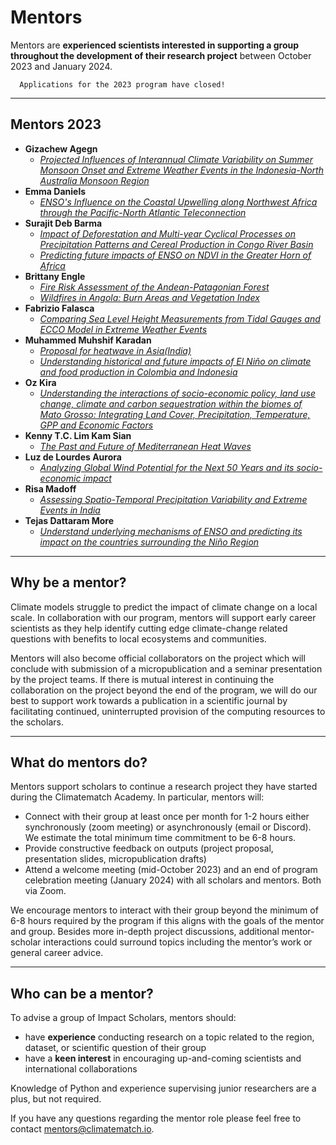 # Mentors
Mentors are **experienced scientists interested in supporting a group throughout the development of their research project** between October 2023 and January 2024.

```{important}
  Applications for the 2023 program have closed!
```
---
## Mentors 2023
- **Gizachew Agegn**
  - [*Projected Influences of Interannual Climate Variability on Summer Monsoon Onset and Extreme Weather Events in the Indonesia-North Australia Monsoon Region*](../scholar-outputs/2023/project9)
- **Emma Daniels**
  - [*ENSO's Influence on the Coastal Upwelling along Northwest Africa through the Pacific-North Atlantic Teleconnection*](../scholar-outputs/2023/project4)
- **Surajit Deb Barma**
  - [*Impact of Deforestation and Multi-year Cyclical Processes on Precipitation Patterns and Cereal Production in Congo River Basin*](../scholar-outputs/2023/project7)
  - [*Predicting future impacts of ENSO on NDVI in the Greater Horn of Africa*](../scholar-outputs/2023/project8)
- **Brittany Engle**
  - [*Fire Risk Assessment of the Andean-Patagonian Forest*](../scholar-outputs/2023/project5)
  - [*Wildfires in Angola: Burn Areas and Vegetation Index*](../scholar-outputs/2023/project14)
- **Fabrizio Falasca**
  - [*Comparing Sea Level Height Measurements from Tidal Gauges and ECCO Model in Extreme Weather Events*](../scholar-outputs/2023/project2)
- **Muhammed Muhshif Karadan**
  - [*Proposal for heatwave in Asia(India)*](../scholar-outputs/2023/project6)
  - [*Understanding historical and future impacts of El Niño on climate and food production in Colombia and Indonesia*](../scholar-outputs/2023/project12)
- **Oz Kira**
  - [*Understanding the interactions of socio-economic policy, land use change, climate and carbon sequestration within the biomes of Mato Grosso: Integrating Land Cover, Precipitation, Temperature, GPP and Economic Factors*](../scholar-outputs/2023/project13)
- **Kenny T.C. Lim Kam Sian**
  - [*The Past and Future of Mediterranean Heat Waves*](../scholar-outputs/2023/project10)
- **Luz de Lourdes Aurora**
  - [*Analyzing Global Wind Potential for the Next 50 Years and its socio-economic impact*](../scholar-outputs/2023/project1)
- **Risa Madoff**
  - [*Assessing Spatio-Temporal Precipitation Variability and Extreme Events in India*](../scholar-outputs/2023/project3)
- **Tejas Dattaram More**
  - [*Understand underlying mechanisms of ENSO and predicting its impact on the countries surrounding the Niño Region*](../scholar-outputs/2023/project11)


---
## Why be a mentor? 
Climate models struggle to predict the impact of climate change on a local scale. In collaboration with our program, mentors will support early career scientists as they help identify cutting edge climate-change related questions with benefits to local ecosystems and communities. 

Mentors will also become official collaborators on the project which will conclude with submission of a micropublication and a seminar presentation by the project teams. If there is mutual interest in continuing the collaboration on the project beyond the end of the program, we will do our best to support work towards a publication in a scientific journal by facilitating continued, uninterrupted provision of the computing resources to the scholars.

---
## What do mentors do? 
Mentors support scholars to continue a research project they have started during the Climatematch Academy. In particular, mentors will:
- Connect with their group at least once per month for 1-2 hours either synchronously (zoom meeting) or asynchronously (email or Discord). We estimate the total minimum time commitment to be 6-8 hours.
- Provide constructive feedback on outputs (project proposal, presentation slides, micropublication drafts) 
- Attend a welcome meeting (mid-October 2023) and an end of program celebration meeting (January 2024) with all scholars and mentors. Both via Zoom. 

We encourage mentors to interact with their group beyond the minimum of 6-8 hours required by the program if this aligns with the goals of the mentor and group. Besides more in-depth project discussions, additional mentor-scholar interactions could surround topics including the mentor’s work or general career advice.  

---
## Who can be a mentor? 
To advise a group of Impact Scholars, mentors should: 
- have **experience** conducting research on a topic related to the region, dataset, or scientific question of their group
- have a **keen interest** in encouraging up-and-coming scientists and international collaborations

Knowledge of Python and experience supervising junior researchers are a plus, but not required. 

If you have any questions regarding the mentor role please feel free to contact mentors@climatematch.io.
